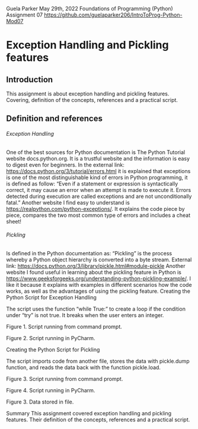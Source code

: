 Guela Parker
May 29th, 2022
Foundations of Programming (Python)
Assignment 07
https://github.com/guelaparker206/IntroToProg-Python-Mod07
# Exception Handling and Pickling features
## Introduction
This assignment is about exception handling and pickling features. Covering, definition of the concepts, references and a practical script. 
## Definition and references
###### Exception Handling
One of the best sources for Python documentation is The Python Tutorial website docs.python.org. It is a trustful website and the information is easy to digest even for beginners. In the external link: https://docs.python.org/3/tutorial/errors.html it is explained that exceptions is one of the most distinguishable kind of errors in Python programming, it is defined as follow: “Even if a statement or expression is syntactically correct, it may cause an error when an attempt is made to execute it. Errors detected during execution are called exceptions and are not unconditionally fatal.”
Another website I find easy to understand is https://realpython.com/python-exceptions/. It explains the code piece by piece, compares the two most common type of errors and includes a cheat sheet!

###### Pickling 
Is defined in the Python documentation as: “Pickling” is the process whereby a Python object hierarchy is converted into a byte stream. External link: https://docs.python.org/3/library/pickle.html#module-pickle
Another website I found useful in learning about the pickling feature in Python is https://www.geeksforgeeks.org/understanding-python-pickling-example/. I like it because it explains with examples in different scenarios how the code works, as well as the advantages of using the pickling feature.
Creating the Python Script for Exception Handling

The script uses the function “while True:” to create a loop if the condition under “try” is not true. It breaks when the user enters an integer.



 
Figure 1. Script running from command prompt.

 

Figure 2. Script running in PyCharm.

 
Creating the Python Script for Pickling

The script imports code from another file, stores the data with pickle.dump function, and reads the data back with the function pickle.load.


 

Figure 3. Script running from command prompt.

 

Figure 4. Script running in PyCharm.

 
Figure 3. Data stored in file.

Summary
This assignment covered exception handling and pickling features. Their definition of the concepts, references and a practical script. 

